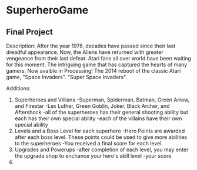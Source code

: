 SuperheroGame
=============

Final Project
-------------
Description: 
After the year 1978, decades have passed since their last dreadful appearance.
Now, the Aliens have returned with greater vengeance from their last defeat.
Atari fans all over world have been waiting for this moment. 
The intriguing game that has captured the hearts of many gamers.
Now avaible in Processing! 
The 2014 reboot of the classic Atari game, "Space Invaders".
"Super Space Invaders".

Additions:
1. Superheroes and Villians
  -Superman, Spiderman, Batman, Green Arrow, and Firestar
  -Lex Luther, Green Goblin, Joker, Black Archer, and Aftershock
  -all of the superheroes has their general shooting ability but each has their own special ability
  -each of the villains have their own special ability
2. Levels and a Boss Level for each superhero
  -Hero Points are awarded after each boss level. These points could be used to give more abilities to the superheroes
  -You received a final score for each level. 
3. Upgrades and Powerups
  -after completion of each level, you may enter the upgrade shop to enchance your hero's skill level
  -your score 
4. 
